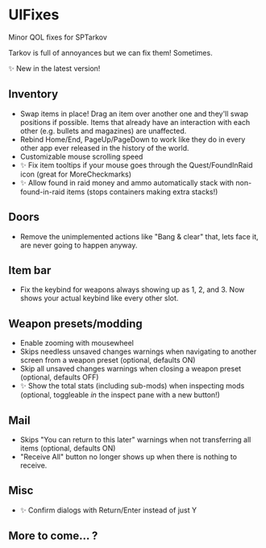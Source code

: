 # UIFixes
Minor QOL fixes for SPTarkov

Tarkov is full of annoyances but we can fix them! Sometimes.

✨ New in the latest version!

## Inventory
- Swap items in place! Drag an item over another one and they'll swap positions if possible. Items that already have an interaction with each other (e.g. bullets and magazines) are unaffected.
- Rebind Home/End, PageUp/PageDown to work like they do in every other app ever released in the history of the world.
- Customizable mouse scrolling speed
- ✨ Fix item tooltips if your mouse goes through the Quest/FoundInRaid icon (great for MoreCheckmarks)
- ✨ Allow found in raid money and ammo automatically stack with non-found-in-raid items (stops containers making extra stacks!)

## Doors
- Remove the unimplemented actions like "Bang & clear" that, lets face it, are never going to happen anyway.

## Item bar
- Fix the keybind for weapons always showing up as 1, 2, and 3. Now shows your actual keybind like every other slot.

## Weapon presets/modding
- Enable zooming with mousewheel
- Skips needless unsaved changes warnings when navigating to another screen from a weapon preset (optional, defaults ON)
- Skip all unsaved changes warnings when closing a weapon preset (optional, defaults OFF)
- ✨ Show the total stats (including sub-mods) when inspecting mods (optional, toggleable *in* the inspect pane with a new button!)

## Mail
- Skips "You can return to this later" warnings when not transferring all items (optional, defaults ON)
- "Receive All" button no longer shows up when there is nothing to receive.

## Misc
- ✨ Confirm dialogs with Return/Enter instead of just Y

## More to come... ?